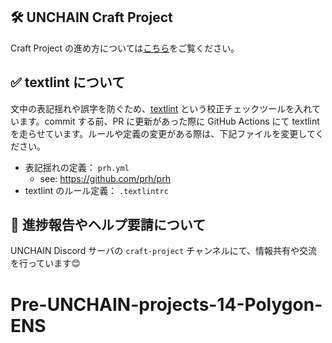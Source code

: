 ## 🛠 **UNCHAIN Craft Project**

Craft Project の進め方については[こちら](https://www.notion.so/unchain-shiftbase/Craft-Projects-da47d3a291094eaca27a12b315f145a9)をご覧ください。

## ✅ textlint について

文中の表記揺れや誤字を防ぐため、[textlint](https://github.com/textlint/textlint) という校正チェックツールを入れています。commit する前、PR に更新があった際に GitHub Actions にて textlint を走らせています。ルールや定義の変更がある際は、下記ファイルを変更してください。

- 表記揺れの定義： `prh.yml`
  - see: https://github.com/prh/prh
- textlint のルール定義： `.textlintrc`

## 🤝 **進捗報告やヘルプ要請について**

UNCHAIN Discord サーバの `craft-project` チャンネルにて、情報共有や交流を行っています😊
# Pre-UNCHAIN-projects-14-Polygon-ENS
